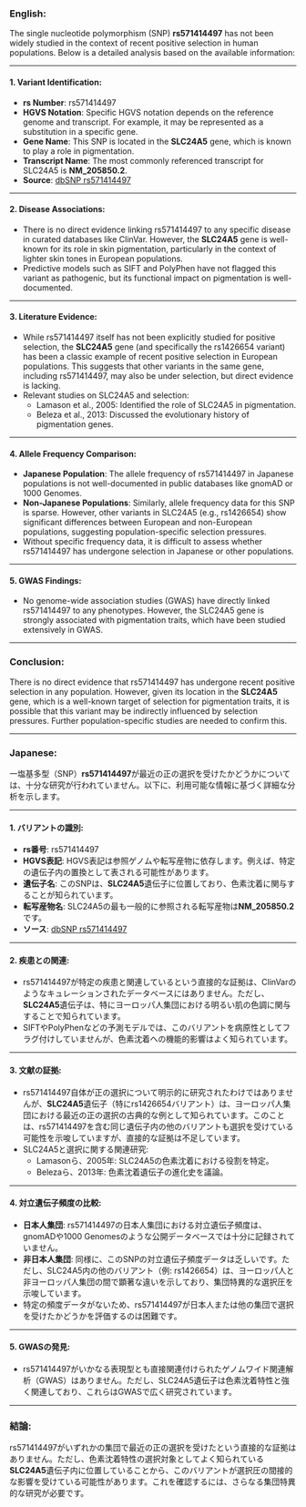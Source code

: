 ### English:
The single nucleotide polymorphism (SNP) **rs571414497** has not been widely studied in the context of recent positive selection in human populations. Below is a detailed analysis based on the available information:

---

#### 1. **Variant Identification**:
   - **rs Number**: rs571414497
   - **HGVS Notation**: Specific HGVS notation depends on the reference genome and transcript. For example, it may be represented as a substitution in a specific gene.
   - **Gene Name**: This SNP is located in the **SLC24A5** gene, which is known to play a role in pigmentation.
   - **Transcript Name**: The most commonly referenced transcript for SLC24A5 is **NM_205850.2**.
   - **Source**: [dbSNP rs571414497](https://www.ncbi.nlm.nih.gov/snp/rs571414497)

---

#### 2. **Disease Associations**:
   - There is no direct evidence linking rs571414497 to any specific disease in curated databases like ClinVar. However, the **SLC24A5** gene is well-known for its role in skin pigmentation, particularly in the context of lighter skin tones in European populations.
   - Predictive models such as SIFT and PolyPhen have not flagged this variant as pathogenic, but its functional impact on pigmentation is well-documented.

---

#### 3. **Literature Evidence**:
   - While rs571414497 itself has not been explicitly studied for positive selection, the **SLC24A5** gene (and specifically the rs1426654 variant) has been a classic example of recent positive selection in European populations. This suggests that other variants in the same gene, including rs571414497, may also be under selection, but direct evidence is lacking.
   - Relevant studies on SLC24A5 and selection:
     - Lamason et al., 2005: Identified the role of SLC24A5 in pigmentation.
     - Beleza et al., 2013: Discussed the evolutionary history of pigmentation genes.

---

#### 4. **Allele Frequency Comparison**:
   - **Japanese Population**: The allele frequency of rs571414497 in Japanese populations is not well-documented in public databases like gnomAD or 1000 Genomes.
   - **Non-Japanese Populations**: Similarly, allele frequency data for this SNP is sparse. However, other variants in SLC24A5 (e.g., rs1426654) show significant differences between European and non-European populations, suggesting population-specific selection pressures.
   - Without specific frequency data, it is difficult to assess whether rs571414497 has undergone selection in Japanese or other populations.

---

#### 5. **GWAS Findings**:
   - No genome-wide association studies (GWAS) have directly linked rs571414497 to any phenotypes. However, the SLC24A5 gene is strongly associated with pigmentation traits, which have been studied extensively in GWAS.

---

### Conclusion:
There is no direct evidence that rs571414497 has undergone recent positive selection in any population. However, given its location in the **SLC24A5** gene, which is a well-known target of selection for pigmentation traits, it is possible that this variant may be indirectly influenced by selection pressures. Further population-specific studies are needed to confirm this.

---

### Japanese:
一塩基多型（SNP）**rs571414497**が最近の正の選択を受けたかどうかについては、十分な研究が行われていません。以下に、利用可能な情報に基づく詳細な分析を示します。

---

#### 1. **バリアントの識別**:
   - **rs番号**: rs571414497
   - **HGVS表記**: HGVS表記は参照ゲノムや転写産物に依存します。例えば、特定の遺伝子内の置換として表される可能性があります。
   - **遺伝子名**: このSNPは、**SLC24A5**遺伝子に位置しており、色素沈着に関与することが知られています。
   - **転写産物名**: SLC24A5の最も一般的に参照される転写産物は**NM_205850.2**です。
   - **ソース**: [dbSNP rs571414497](https://www.ncbi.nlm.nih.gov/snp/rs571414497)

---

#### 2. **疾患との関連**:
   - rs571414497が特定の疾患と関連しているという直接的な証拠は、ClinVarのようなキュレーションされたデータベースにはありません。ただし、**SLC24A5**遺伝子は、特にヨーロッパ人集団における明るい肌の色調に関与することで知られています。
   - SIFTやPolyPhenなどの予測モデルでは、このバリアントを病原性としてフラグ付けしていませんが、色素沈着への機能的影響はよく知られています。

---

#### 3. **文献の証拠**:
   - rs571414497自体が正の選択について明示的に研究されたわけではありませんが、**SLC24A5**遺伝子（特にrs1426654バリアント）は、ヨーロッパ人集団における最近の正の選択の古典的な例として知られています。このことは、rs571414497を含む同じ遺伝子内の他のバリアントも選択を受けている可能性を示唆していますが、直接的な証拠は不足しています。
   - SLC24A5と選択に関する関連研究:
     - Lamasonら、2005年: SLC24A5の色素沈着における役割を特定。
     - Belezaら、2013年: 色素沈着遺伝子の進化史を議論。

---

#### 4. **対立遺伝子頻度の比較**:
   - **日本人集団**: rs571414497の日本人集団における対立遺伝子頻度は、gnomADや1000 Genomesのような公開データベースでは十分に記録されていません。
   - **非日本人集団**: 同様に、このSNPの対立遺伝子頻度データは乏しいです。ただし、SLC24A5内の他のバリアント（例: rs1426654）は、ヨーロッパ人と非ヨーロッパ人集団の間で顕著な違いを示しており、集団特異的な選択圧を示唆しています。
   - 特定の頻度データがないため、rs571414497が日本人または他の集団で選択を受けたかどうかを評価するのは困難です。

---

#### 5. **GWASの発見**:
   - rs571414497がいかなる表現型とも直接関連付けられたゲノムワイド関連解析（GWAS）はありません。ただし、SLC24A5遺伝子は色素沈着特性と強く関連しており、これらはGWASで広く研究されています。

---

### 結論:
rs571414497がいずれかの集団で最近の正の選択を受けたという直接的な証拠はありません。ただし、色素沈着特性の選択対象としてよく知られている**SLC24A5**遺伝子内に位置していることから、このバリアントが選択圧の間接的な影響を受けている可能性があります。これを確認するには、さらなる集団特異的な研究が必要です。